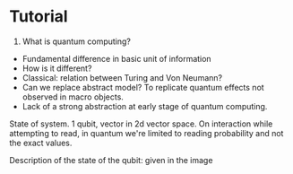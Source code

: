 # Tutorial

1. What is quantum computing?
  - Fundamental difference in basic unit of information
  - How is it different?
  - Classical: relation between Turing and Von Neumann?
  - Can we replace abstract model? To replicate quantum effects not observed in macro objects.
  - Lack of a strong abstraction at early stage of quantum computing.

  State of system. 1 qubit, vector in 2d vector space. On interaction while attempting to read, in quantum we're limited to reading probability and not the exact values.

  Description of the state of the qubit: given in the image
